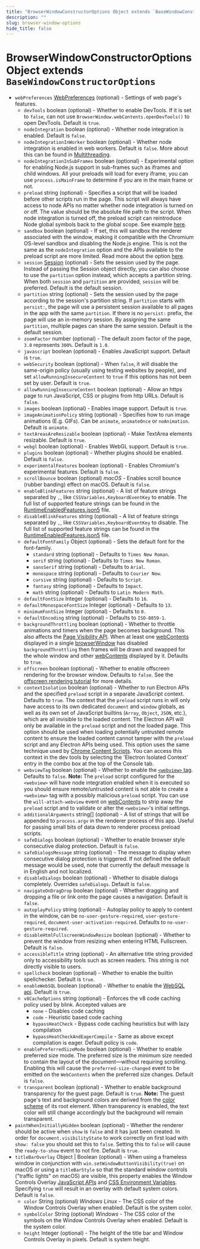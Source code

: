 ```yaml
---
title: "BrowserWindowConstructorOptions Object extends `BaseWindowConstructorOptions`"
description: ""
slug: browser-window-options
hide_title: false
---
```


# BrowserWindowConstructorOptions Object extends `BaseWindowConstructorOptions`

* `webPreferences` [WebPreferences](latest/api/structures/web-preferences.md) (optional) - Settings of web page's features.
  * `devTools` boolean (optional) - Whether to enable DevTools. If it is set to `false`, can not use `BrowserWindow.webContents.openDevTools()` to open DevTools. Default is `true`.
  * `nodeIntegration` boolean (optional) - Whether node integration is enabled.
    Default is `false`.
  * `nodeIntegrationInWorker` boolean (optional) - Whether node integration is
    enabled in web workers. Default is `false`. More about this can be found
    in [Multithreading](latest/tutorial/multithreading.md).
  * `nodeIntegrationInSubFrames` boolean (optional) - Experimental option for
    enabling Node.js support in sub-frames such as iframes and child windows. All your preloads will load for
    every iframe, you can use `process.isMainFrame` to determine if you are
    in the main frame or not.
  * `preload` string (optional) - Specifies a script that will be loaded before other
    scripts run in the page. This script will always have access to node APIs
    no matter whether node integration is turned on or off. The value should
    be the absolute file path to the script.
    When node integration is turned off, the preload script can reintroduce
    Node global symbols back to the global scope. See example
    [here](latest/api/context-bridge.md#exposing-node-global-symbols).
  * `sandbox` boolean (optional) - If set, this will sandbox the renderer
    associated with the window, making it compatible with the Chromium
    OS-level sandbox and disabling the Node.js engine. This is not the same as
    the `nodeIntegration` option and the APIs available to the preload script
    are more limited. Read more about the option [here](latest/tutorial/sandbox.md).
  * `session` [Session](latest/api/session.md#class-session) (optional) - Sets the session used by the
    page. Instead of passing the Session object directly, you can also choose to
    use the `partition` option instead, which accepts a partition string. When
    both `session` and `partition` are provided, `session` will be preferred.
    Default is the default session.
  * `partition` string (optional) - Sets the session used by the page according to the
    session's partition string. If `partition` starts with `persist:`, the page
    will use a persistent session available to all pages in the app with the
    same `partition`. If there is no `persist:` prefix, the page will use an
    in-memory session. By assigning the same `partition`, multiple pages can share
    the same session. Default is the default session.
  * `zoomFactor` number (optional) - The default zoom factor of the page, `3.0` represents
    `300%`. Default is `1.0`.
  * `javascript` boolean (optional) - Enables JavaScript support. Default is `true`.
  * `webSecurity` boolean (optional) - When `false`, it will disable the
    same-origin policy (usually using testing websites by people), and set
    `allowRunningInsecureContent` to `true` if this options has not been set
    by user. Default is `true`.
  * `allowRunningInsecureContent` boolean (optional) - Allow an https page to run
    JavaScript, CSS or plugins from http URLs. Default is `false`.
  * `images` boolean (optional) - Enables image support. Default is `true`.
  * `imageAnimationPolicy` string (optional) - Specifies how to run image animations (E.g. GIFs).  Can be `animate`, `animateOnce` or `noAnimation`.  Default is `animate`.
  * `textAreasAreResizable` boolean (optional) - Make TextArea elements resizable. Default
    is `true`.
  * `webgl` boolean (optional) - Enables WebGL support. Default is `true`.
  * `plugins` boolean (optional) - Whether plugins should be enabled. Default is `false`.
  * `experimentalFeatures` boolean (optional) - Enables Chromium's experimental features.
    Default is `false`.
  * `scrollBounce` boolean (optional) _macOS_ - Enables scroll bounce
    (rubber banding) effect on macOS. Default is `false`.
  * `enableBlinkFeatures` string (optional) - A list of feature strings separated by `,`, like
    `CSSVariables,KeyboardEventKey` to enable. The full list of supported feature
    strings can be found in the [RuntimeEnabledFeatures.json5][runtime-enabled-features]
    file.
  * `disableBlinkFeatures` string (optional) - A list of feature strings separated by `,`,
    like `CSSVariables,KeyboardEventKey` to disable. The full list of supported
    feature strings can be found in the
    [RuntimeEnabledFeatures.json5][runtime-enabled-features] file.
  * `defaultFontFamily` Object (optional) - Sets the default font for the font-family.
    * `standard` string (optional) - Defaults to `Times New Roman`.
    * `serif` string (optional) - Defaults to `Times New Roman`.
    * `sansSerif` string (optional) - Defaults to `Arial`.
    * `monospace` string (optional) - Defaults to `Courier New`.
    * `cursive` string (optional) - Defaults to `Script`.
    * `fantasy` string (optional) - Defaults to `Impact`.
    * `math` string (optional) - Defaults to `Latin Modern Math`.
  * `defaultFontSize` Integer (optional) - Defaults to `16`.
  * `defaultMonospaceFontSize` Integer (optional) - Defaults to `13`.
  * `minimumFontSize` Integer (optional) - Defaults to `0`.
  * `defaultEncoding` string (optional) - Defaults to `ISO-8859-1`.
  * `backgroundThrottling` boolean (optional) - Whether to throttle animations and timers
    when the page becomes background. This also affects the
    [Page Visibility API](latest/api/browser-window.md#page-visibility). When at least one
    [webContents](latest/api/web-contents.md) displayed in a single
    [browserWindow](latest/api/browser-window.md) has disabled `backgroundThrottling` then
    frames will be drawn and swapped for the whole window and other
    [webContents](latest/api/web-contents.md) displayed by it. Defaults to `true`.
  * `offscreen` boolean (optional) - Whether to enable offscreen rendering for the browser
    window. Defaults to `false`. See the
    [offscreen rendering tutorial](latest/tutorial/offscreen-rendering.md) for
    more details.
  * `contextIsolation` boolean (optional) - Whether to run Electron APIs and
    the specified `preload` script in a separate JavaScript context. Defaults
    to `true`. The context that the `preload` script runs in will only have
    access to its own dedicated `document` and `window` globals, as well as
    its own set of JavaScript builtins (`Array`, `Object`, `JSON`, etc.),
    which are all invisible to the loaded content. The Electron API will only
    be available in the `preload` script and not the loaded page. This option
    should be used when loading potentially untrusted remote content to ensure
    the loaded content cannot tamper with the `preload` script and any
    Electron APIs being used.  This option uses the same technique used by
    [Chrome Content Scripts][chrome-content-scripts].  You can access this
    context in the dev tools by selecting the 'Electron Isolated Context'
    entry in the combo box at the top of the Console tab.
  * `webviewTag` boolean (optional) - Whether to enable the [`<webview>` tag](latest/api/webview-tag.md).
    Defaults to `false`. **Note:** The
    `preload` script configured for the `<webview>` will have node integration
    enabled when it is executed so you should ensure remote/untrusted content
    is not able to create a `<webview>` tag with a possibly malicious `preload`
    script. You can use the `will-attach-webview` event on [webContents](latest/api/web-contents.md)
    to strip away the `preload` script and to validate or alter the
    `<webview>`'s initial settings.
  * `additionalArguments` string[] (optional) - A list of strings that will be appended
    to `process.argv` in the renderer process of this app.  Useful for passing small
    bits of data down to renderer process preload scripts.
  * `safeDialogs` boolean (optional) - Whether to enable browser style
    consecutive dialog protection. Default is `false`.
  * `safeDialogsMessage` string (optional) - The message to display when
    consecutive dialog protection is triggered. If not defined the default
    message would be used, note that currently the default message is in
    English and not localized.
  * `disableDialogs` boolean (optional) - Whether to disable dialogs
    completely. Overrides `safeDialogs`. Default is `false`.
  * `navigateOnDragDrop` boolean (optional) - Whether dragging and dropping a
    file or link onto the page causes a navigation. Default is `false`.
  * `autoplayPolicy` string (optional) - Autoplay policy to apply to
    content in the window, can be `no-user-gesture-required`,
    `user-gesture-required`, `document-user-activation-required`. Defaults to
    `no-user-gesture-required`.
  * `disableHtmlFullscreenWindowResize` boolean (optional) - Whether to
    prevent the window from resizing when entering HTML Fullscreen. Default
    is `false`.
  * `accessibleTitle` string (optional) - An alternative title string provided only
    to accessibility tools such as screen readers. This string is not directly
    visible to users.
  * `spellcheck` boolean (optional) - Whether to enable the builtin spellchecker.
    Default is `true`.
  * `enableWebSQL` boolean (optional) - Whether to enable the [WebSQL api](https://www.w3.org/TR/webdatabase/).
    Default is `true`.
  * `v8CacheOptions` string (optional) - Enforces the v8 code caching policy
    used by blink. Accepted values are
    * `none` - Disables code caching
    * `code` - Heuristic based code caching
    * `bypassHeatCheck` - Bypass code caching heuristics but with lazy compilation
    * `bypassHeatCheckAndEagerCompile` - Same as above except compilation is eager.
    Default policy is `code`.
  * `enablePreferredSizeMode` boolean (optional) - Whether to enable
    preferred size mode. The preferred size is the minimum size needed to
    contain the layout of the document—without requiring scrolling. Enabling
    this will cause the `preferred-size-changed` event to be emitted on the
    `WebContents` when the preferred size changes. Default is `false`.
  * `transparent` boolean (optional) - Whether to enable background transparency for the guest page. Default is `true`. **Note:** The guest page's text and background colors are derived from the [color scheme](https://developer.mozilla.org/en-US/docs/Web/CSS/color-scheme) of its root element. When transparency is enabled, the text color will still change accordingly but the background will remain transparent.
* `paintWhenInitiallyHidden` boolean (optional) - Whether the renderer should be active when `show` is `false` and it has just been created.  In order for `document.visibilityState` to work correctly on first load with `show: false` you should set this to `false`.  Setting this to `false` will cause the `ready-to-show` event to not fire.  Default is `true`.
* `titleBarOverlay` Object | Boolean (optional) -  When using a frameless window in conjunction with `win.setWindowButtonVisibility(true)` on macOS or using a `titleBarStyle` so that the standard window controls ("traffic lights" on macOS) are visible, this property enables the Window Controls Overlay [JavaScript APIs][overlay-javascript-apis] and [CSS Environment Variables][overlay-css-env-vars]. Specifying `true` will result in an overlay with default system colors. Default is `false`.
  * `color` String (optional) _Windows_ _Linux_ - The CSS color of the Window Controls Overlay when enabled. Default is the system color.
  * `symbolColor` String (optional) _Windows_ - The CSS color of the symbols on the Window Controls Overlay when enabled. Default is the system color.
  * `height` Integer (optional) - The height of the title bar and Window Controls Overlay in pixels. Default is system height.

[overlay-css-env-vars]: https://github.com/WICG/window-controls-overlay/blob/main/explainer.md#css-environment-variables
[overlay-javascript-apis]: https://github.com/WICG/window-controls-overlay/blob/main/explainer.md#javascript-apis

[chrome-content-scripts]: https://developer.chrome.com/extensions/content_scripts#execution-environment
[runtime-enabled-features]: https://source.chromium.org/chromium/chromium/src/+/main:third_party/blink/renderer/platform/runtime_enabled_features.json5
